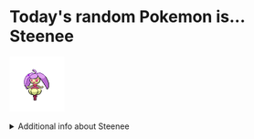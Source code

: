 # Today's random Pokemon is... Steenee

![Steenee shiny sprite](https://raw.githubusercontent.com/PokeAPI/sprites/master/sprites/pokemon/shiny/762.png)

<details>
<summary>Additional info about Steenee</summary>

| srpite type | image |
|------|------|
| back_default | ![Steenee back_default sprite](https://raw.githubusercontent.com/PokeAPI/sprites/master/sprites/pokemon/back/762.png) |
| back_shiny | ![Steenee back_shiny sprite](https://raw.githubusercontent.com/PokeAPI/sprites/master/sprites/pokemon/back/shiny/762.png) |
| front_default | ![Steenee front_default sprite](https://raw.githubusercontent.com/PokeAPI/sprites/master/sprites/pokemon/762.png) | </details>